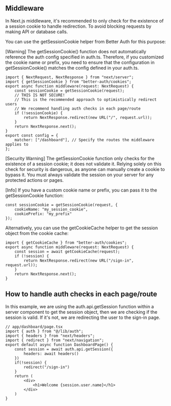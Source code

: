 ## Middleware

In Next.js middleware, it's recommended to only check for the existence of a session cookie to handle redirection. To avoid blocking requests by making API or database calls.

You can use the getSessionCookie helper from Better Auth for this purpose:

[Warning] The getSessionCookie() function does not automatically reference the auth config specified in auth.ts. Therefore, if you customized the cookie name or prefix, you need to ensure that the configuration in getSessionCookie() matches the config defined in your auth.ts.

```
import { NextRequest, NextResponse } from "next/server";
import { getSessionCookie } from "better-auth/cookies";
export async function middleware(request: NextRequest) {
	const sessionCookie = getSessionCookie(request);
    // THIS IS NOT SECURE!
    // This is the recommended approach to optimistically redirect users
    // We recommend handling auth checks in each page/route
	if (!sessionCookie) {
		return NextResponse.redirect(new URL("/", request.url));
	}
	return NextResponse.next();
}
export const config = {
	matcher: ["/dashboard"], // Specify the routes the middleware applies to
};
```

[Security Warning] The getSessionCookie function only checks for the existence of a session cookie; it does not validate it. Relying solely on this check for security is dangerous, as anyone can manually create a cookie to bypass it. You must always validate the session on your server for any protected actions or pages.

[Info] If you have a custom cookie name or prefix, you can pass it to the getSessionCookie function:
```
const sessionCookie = getSessionCookie(request, {
    cookieName: "my_session_cookie",
    cookiePrefix: "my_prefix"
});
```

Alternatively, you can use the getCookieCache helper to get the session object from the cookie cache:
```
import { getCookieCache } from "better-auth/cookies";
export async function middleware(request: NextRequest) {
	const session = await getCookieCache(request);
	if (!session) {
		return NextResponse.redirect(new URL("/sign-in", request.url));
	}
	return NextResponse.next();
}
```

## How to handle auth checks in each page/route
In this example, we are using the auth.api.getSession function within a server component to get the session object, then we are checking if the session is valid. If it's not, we are redirecting the user to the sign-in page.

```
// app/dashboard/page.tsx
import { auth } from "@/lib/auth";
import { headers } from "next/headers";
import { redirect } from "next/navigation";
export default async function DashboardPage() {
    const session = await auth.api.getSession({
        headers: await headers()
    })
    if(!session) {
        redirect("/sign-in")
    }
    return (
        <div>
            <h1>Welcome {session.user.name}</h1>
        </div>
    )
}
```
